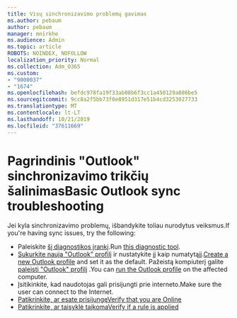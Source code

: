 ```yaml
---
title: Visų sinchronizavimo problemų gavimas
ms.author: pebaum
author: pebaum
manager: mnirkhe
ms.audience: Admin
ms.topic: article
ROBOTS: NOINDEX, NOFOLLOW
localization_priority: Normal
ms.collection: Adm_O365
ms.custom:
- "9000037"
- "1674"
ms.openlocfilehash: befdc978fa19f33ab08b6f3cc1a450129a886be5
ms.sourcegitcommit: 9cc8a2f5bb73f0e8951d317e51b4cd3253027733
ms.translationtype: MT
ms.contentlocale: lt-LT
ms.lasthandoff: 10/21/2019
ms.locfileid: "37611669"
---
```

# <a name="basic-outlook-sync-troubleshooting"></a><span data-ttu-id="ece31-102">Pagrindinis "Outlook" sinchronizavimo trikčių šalinimas</span><span class="sxs-lookup"><span data-stu-id="ece31-102">Basic Outlook sync troubleshooting</span></span>

<span data-ttu-id="ece31-103">Jei kyla sinchronizavimo problemų, išbandykite toliau nurodytus veiksmus.</span><span class="sxs-lookup"><span data-stu-id="ece31-103">If you're having sync issues, try the following:</span></span>

- <span data-ttu-id="ece31-104">Paleiskite [šį diagnostikos įrankį](https://aka.ms/sara-outlooksendreceive).</span><span class="sxs-lookup"><span data-stu-id="ece31-104">Run [this diagnostic tool](https://aka.ms/sara-outlooksendreceive).</span></span>
- <span data-ttu-id="ece31-105">[Sukurkite naują "Outlook" profilį](https://support.office.com/article/f544c1ba-3352-4b3b-be0b-8d42a540459d) ir nustatykite jį kaip numatytąjį.</span><span class="sxs-lookup"><span data-stu-id="ece31-105">[Create a new Outlook profile](https://support.office.com/article/f544c1ba-3352-4b3b-be0b-8d42a540459d) and set it as the default.</span></span> <span data-ttu-id="ece31-106">Pažeistą kompiuterį galite [paleisti "Outlook" profilį](https://aka.ms/SaRA-OutlookSetupProfile) .</span><span class="sxs-lookup"><span data-stu-id="ece31-106">You can [run the Outlook profile](https://aka.ms/SaRA-OutlookSetupProfile) on the affected computer.</span></span>
- <span data-ttu-id="ece31-107">Įsitikinkite, kad naudotojas gali prisijungti prie interneto.</span><span class="sxs-lookup"><span data-stu-id="ece31-107">Make sure the user can connect to the Internet.</span></span> 
- [<span data-ttu-id="ece31-108">Patikrinkite, ar esate prisijungę</span><span class="sxs-lookup"><span data-stu-id="ece31-108">Verify that you are Online</span></span>](https://support.office.com/article/2460e4a8-16c7-47fc-b204-b1549275aac9)
- [<span data-ttu-id="ece31-109">Patikrinkite, ar taisyklė taikoma</span><span class="sxs-lookup"><span data-stu-id="ece31-109">Verify if a rule is applied</span></span>](https://support.office.com/article/C24F5DEA-9465-4DF4-AD17-A50704D66C59)